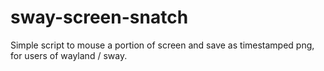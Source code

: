 # sway-screen-snatch
Simple script to mouse a portion of screen and save as timestamped png, for users of wayland / sway.
